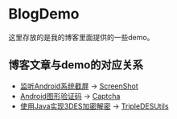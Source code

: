 # BlogDemo
这里存放的是我的博客里面提供的一些demo。

## 博客文章与demo的对应关系

*  [监听Android系统截屏](https://blog.csdn.net/Fantasy_Lin_/article/details/91362468) → [ScreenShot](https://github.com/FantasyLWX/BlogDemo/tree/master/app/src/main/java/com/fantasy/blogdemo/screenshot)
*  [Android图形验证码](https://blog.csdn.net/Fantasy_Lin_/article/details/93999561) → [Captcha](https://github.com/FantasyLWX/BlogDemo/tree/master/app/src/main/java/com/fantasy/blogdemo/captcha)
*  [使用Java实现3DES加密解密](https://blog.csdn.net/Fantasy_Lin_/article/details/95391952) → [TripleDESUtils](https://github.com/FantasyLWX/BlogDemo/blob/master/app/src/main/java/com/fantasy/blogdemo/crypto/utils/TripleDESUtils.java)
